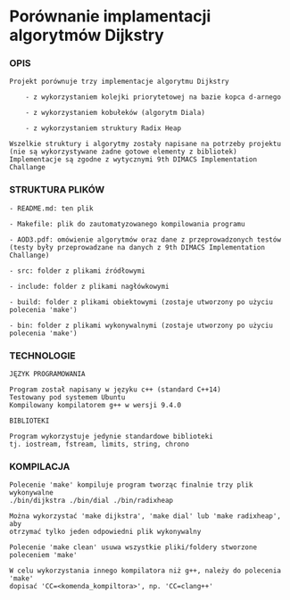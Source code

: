 # Porównanie implamentacji algorytmów Dijkstry

### OPIS

    Projekt porównuje trzy implementacje algorytmu Dijkstry
    
        - z wykorzystaniem kolejki priorytetowej na bazie kopca d-arnego

        - z wykorzystaniem kobułeków (algorytm Diala)
        
        - z wykorzystaniem struktury Radix Heap
    
    Wszelkie struktury i algorytmy zostały napisane na potrzeby projektu (nie są wykorzystywane żadne gotowe elementy z bibliotek)
    Implementacje są zgodne z wytycznymi 9th DIMACS Implementation Challange

### STRUKTURA PLIKÓW

    - README.md: ten plik

    - Makefile: plik do zautomatyzowanego kompilowania programu

    - AOD3.pdf: omówienie algorytmów oraz dane z przeprowadzonych testów (testy były przeprowadzane na danych z 9th DIMACS Implementation Challange)

    - src: folder z plikami źródłowymi

    - include: folder z plikami nagłówkowymi

    - build: folder z plikami obiektowymi (zostaje utworzony po użyciu polecenia 'make')
    
    - bin: folder z plikami wykonywalnymi (zostaje utworzony po użyciu polecenia 'make')

### TECHNOLOGIE

    JĘZYK PROGRAMOWANIA

    Program został napisany w języku c++ (standard C++14)
    Testowany pod systemem Ubuntu
    Kompilowany kompilatorem g++ w wersji 9.4.0

    BIBLIOTEKI

    Program wykorzystuje jedynie standardowe biblioteki
    tj. iostream, fstream, limits, string, chrono

### KOMPILACJA

    Polecenie 'make' kompiluje program tworząc finalnie trzy plik wykonywalne
    ./bin/dijkstra ./bin/dial ./bin/radixheap

    Można wykorzystać 'make dijkstra', 'make dial' lub 'make radixheap', aby
    otrzymać tylko jeden odpowiedni plik wykonywalny

    Polecenie 'make clean' usuwa wszystkie pliki/foldery stworzone poleceniem 'make'

    W celu wykorzystania innego kompilatora niż g++, należy do polecenia 'make'
    dopisać 'CC=<komenda_kompiltora>', np. 'CC=clang++'
